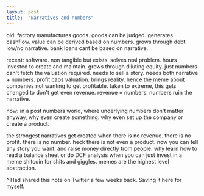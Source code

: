 ```yaml
---
layout: post
title:  "Narratives and numbers"
---
```


old: factory manufactures goods. goods can be judged. generates cashflow. value can be derived based on numbers. grows through debt. low/no narrative. bank loans cant be based on narrative.

recent: software. non tangible but exists. solves real problem. hours invested to create and maintain. grows through diluting equity. just numbers can't fetch the valuation required. needs to sell a story. needs both narrative + numbers. profit caps valuation. brings reality. hence the meme about companies not wanting to get profitable. taken to extreme, this gets changed to don't get even revenue. revenue = numbers. numbers ruin the narrative.

now: in a post numbers world, where underlying numbers don't matter anyway, why even create something. why even set up the company or create a product.

the strongest narratives get created when there is no revenue. there is no profit. there is no number. heck there is not even a product. now you can tell any story you want. and raise money directly from people. why learn how to read a balance sheet or do DCF analysis when you can just invest in a meme shitcoin for shits and giggles. memes are the highest level abstraction.

^ Had shared this note on Twitter a few weeks back. Saving it here for myself.
